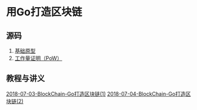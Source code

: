 # 用Go打造区块链

## 源码

1. [基础原型][1]
2. [工作量证明（PoW）][2]


## 教程与讲义

[2018-07-03-BlockChain-Go打造区块链(1)][11]
[2018-07-04-BlockChain-Go打造区块链(2)][12]


[1]:https://github.com/FLHonker/go-BlockChain/tree/part_1
[2]:https://github.com/FLHonker/go-BlockChain/tree/part_2


[11]:https://github.com/FLHonker/go-BlockChain/blob/part_3/2018-07-03-BlockChain-Go%E6%89%93%E9%80%A0%E5%8C%BA%E5%9D%97%E9%93%BE(1).md
[12]:https://github.com/FLHonker/go-BlockChain/blob/part_2/2018-07-04-BlockChain-Go%E6%89%93%E9%80%A0%E5%8C%BA%E5%9D%97%E9%93%BE(2).md
